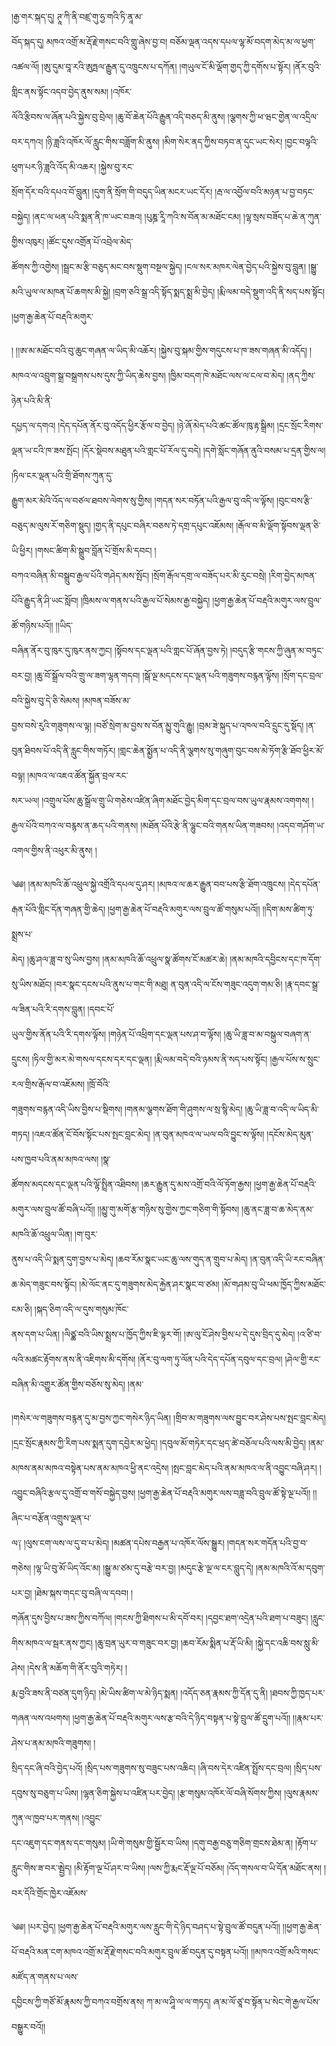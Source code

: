 ﻿  
།རྒྱ་གར་སྐད་དུ། ཊཱ་ཀི་ནི་བཛྲ་གུ་ཧྱ་གའི་ཏི་ནཱ་མ་  
བོད་སྐད་དུ། མཁའ་འགྲོ་མ་རྡོ་རྗེ་གསང་བའི་གླུ་ཞེས་བྱ་བ། བཅོམ་ལྡན་འདས་དཔལ་ལྷ་མོ་བདག་མེད་མ་ལ་ཕྱག་འཚལ་ལོ། །ཨུ་དུམ་བཱ་རའི་ཨུཏྤལ་རྒྱུན་དུ་འཁྲུངས་པ་དཀོན། །གཡུལ་ངོ་མི་ལྡོག་གྱད་ཀྱི་དགོས་པ་སྟོར། །ནོར་བུའི་གླིང་ནས་སྟོང་འདབ་བྱེད་ནུས་སམ། །འཁོར་  
ལོའི་རྩིབས་ལ་ཞོན་པའི་སྐྱེས་བུ་བྲེལ། །ཆུ་བོ་ཆེན་པོའི་རྒྱུན་འདི་བཅད་མི་ནུས། །ལྕགས་ཀྱི་ཕ་ཝང་གྱེན་ལ་འདྲིལ་བར་དཀའ། །ཉི་ཟླའི་འཁོར་ལོ་རླུང་གིས་བཟློག་མི་ནུས། །མིག་སེར་ནད་ཀྱིས་བཏབ་ན་དུང་ཡང་སེར། །བྱང་བལྟའི་ཕུག་པར་ཉི་ཟླའི་འོད་མི་འཆར། །སྐྱེས་བུ་རང་  
སྲོག་དོར་བའི་དཔའ་བོ་བླུན། །དུག་ནི་སྲོག་གི་བདུད་ཡིན་མངར་ཡང་དོར། །རྦ་ལ་འབྱོལ་བའི་མཉན་པ་བྱ་བཏང་བསྐྱེད། །ནང་ལ་ཕན་པའི་སྨན་ནི་ཁ་ཡང་བཟའ། །པུཎྜ་རཱི་ཀའི་ས་བོན་མ་མཐོང་ངམ། །ལྷ་སྲས་བཟོད་པ་ཆེ་ན་ཀུན་གྱིས་འཁུར། །ཚོང་དུས་འགྲོན་པོ་འབྲེལ་མེད་  
ཚོགས་ཀྱི་འགྱེས། །སྦྲང་མ་རྩི་བཅུད་མང་བས་སྡུག་བསྔལ་སྐྱེད། །ངལ་སར་མཁར་ལེན་བྱེད་པའི་སྐྱེས་བུ་བླུན། །སྒྱུ་མའི་ཡུལ་ལ་མཁན་པོ་ཆགས་མི་སྐྱེ། །བྲག་ཅའི་སྒྲ་འདི་སྟོད་སྨད་སྨྲ་མི་བྱེད། །རྨི་ལམ་བདེ་སྡུག་འདི་ནི་སད་པས་སྟོང། །ཕྱག་རྒྱ་ཆེན་པོ་བརྡའི་མགུར་  
  
། །།ཨ་མ་མཐོང་བའི་བུ་ཆུང་གཞན་ལ་ཡིད་མི་འཆོར། །སྐྱེས་བུ་སྐམ་གྱིས་གདུངས་པ་ཁ་ཟས་གཞན་མི་འདོད། །མཁའ་ལ་འབྲུག་སྒྲ་བསྒྲགས་པས་དུས་ཀྱི་ཡིད་ཆེས་བྱས། །ཁྱིམ་བདག་ཁེ་མཐོང་ལས་ལ་ངལ་བ་མེད། །ནད་ཀྱིས་ཉེན་པའི་མི་ནི་  
དཔྱད་ལ་དགའ། །དེད་དཔོན་ནོར་བུ་འདོད་ཕྱིར་རྩོལ་བ་བྱེད། །ཉེ་ཞོ་མེད་པའི་ཚང་ཚོལ་ཁུ་རྟ་སྒྲིམ། །དྲང་སྲོང་རིགས་ལྡན་ཡ་ངའི་ཁ་ཟས་སྤོང། །དོར་སྡེབས་མཐུན་པའི་གླང་པོ་རོལ་དུ་བདེ། །དགེ་སློང་གཞོན་ནུའི་བསམ་པ་དྲན་གྱིས་ལ། །ཏིལ་ངར་ལྡན་པའི་གྲི་ཐོགས་ཀུན་དུ་  
རྒྱུག་མར་མེའི་འོད་ལ་བཙལ་ཐབས་ལེགས་སུ་གྱིས། །གདན་སར་བཏོན་པའི་རྒྱལ་བུ་འདི་ལ་ལྟོས། །བུང་བས་རྩི་བཅུད་མ་ལུས་རོ་གཅིག་སྡུད། །གྱད་ནི་དཔུང་བཞིར་བཅས་ཏེ་དགྲ་དཔུང་འཇོམས། །རྒོལ་བ་མི་ལྡོག་སྟོབས་ལྡན་ཅི་ཡི་ཕྱིར། །གསང་ཚིག་མི་སྒྲུབ་བློན་པོ་གྲོས་མི་དབང། །  
བཀའ་བཞིན་མི་བསྒྲུབ་རྒྱལ་པོའི་གཤེད་མས་སྤོང། །སྲོག་རྒོལ་དགྲ་ལ་བཟོད་པར་མི་རུང་བསྲེ། །རིག་བྱེད་མཁན་པོའི་རྒྱུད་ནི་ཤི་ཡང་སློབ། །ཁྲིམས་ལ་གནས་པའི་རྒྱལ་པོ་སེམས་རྒྱ་བསྐྱེད། །ཕྱག་རྒྱ་ཆེན་པོ་བརྡའི་མགུར་ལས་བྲུལ་ཚོ་གཉིས་པའོ།། །།ཡིད་  
བཞིན་ནོར་བུ་ཁུར་དུ་ཁུར་ནས་ཀྱང། །སྟོབས་དང་ལྡན་པའི་གླང་པོ་ཞོན་བྱས་ཏེ། །བདུད་རྩི་གངས་ཀྱི་ཞུན་མ་བཏུང་བར་བྱ། །ཆུ་བོ་སྒྲོལ་བའི་གྲུ་ལ་ཟག་ལྷན་གདབ། །སྒོ་ལྔ་མདངས་དང་ལྡན་པའི་གཟུགས་བརྙན་ལྟོས། །སྲོག་དང་བྲལ་བའི་སྐྱེས་བུ་དེ་ཅི་སེམས། །མཁན་བཟོས་མ་  
བྱས་བསེ་རུའི་གཟུགས་ལ་ལྟ། །བཙོ་སྲེག་མ་བྱས་ས་བོན་མྱུ་གུའི་རྒྱུ། །བྲམ་ཟེ་སྐུད་པ་འཁལ་བའི་དྲུང་དུ་སྡོད། །ན་བུན་ཐིབས་པོ་འདི་ནི་རླུང་གིས་གཏོར། །གླང་ཆེན་སྨྱོན་པ་འདི་ནི་ལྕགས་སུ་གཞུག་བུང་བས་མེ་ཏོག་རྩི་ཐོབ་ཕྱིར་མོ་བལྟ། །མཁའ་ལ་འཇའ་ཚོན་སྐྱོན་བྲལ་རང་  
སར་ཡལ། །འགྲུལ་པོས་ཆུ་སྒྲོལ་གྲུ་ཡི་གཅེས་འཛིན་ཞིག་མཐོང་བྱེད་མིག་དང་བྲལ་བས་ཡུལ་རྣམས་འགགས། །རྒྱལ་པོའི་བཀའ་ལ་བརྙས་ན་ཆད་པའི་གནས། །མཐོན་པོའི་རྩེ་ནི་ལྷུང་བའི་གནས་ཡིན་གཟབས། །འདབ་གཤོག་ཡ་འགལ་གྱིས་ནི་འཕུར་མི་ནུས། །  
  
༄༅། །ནམ་མཁའི་ཆོ་འཕྲུལ་སྐྱེ་འགྲོའི་དཔལ་དུ་ཤར། །མཁའ་ལ་ཆར་རྒྱུན་བབ་པས་རྩི་ཐོག་འཁྲུངས། །དེད་དཔོན་རྒན་པོའི་གླིང་དོན་གཞན་གྱི་ཆེད། །ཕྱག་རྒྱ་ཆེན་པོ་བརྡའི་མགུར་ལས་བྲུལ་ཚོ་གསུམ་པའོ།། །།དིག་མས་ཚིག་ཏུ་སྨྲས་པ་  
མེད། །ཆུ་ཤལ་ཟླ་བ་སུ་ཡིས་བྱས། །ནམ་མཁའི་ཆོ་འཕྲུལ་སྣ་ཚོགས་ངོ་མཚར་ཆེ། །ནམ་མཁའི་དབྱིངས་དང་ཁ་དོག་སུ་ཡིས་མཐོང། །བར་སྣང་དངས་པའི་ནུས་པ་གང་གི་མཐུ། ན་བུན་འདི་ལ་ངོས་གཟུང་འདུག་གམ་ཅི། །རྣ་དབང་སྒྲ་ལ་ཟིན་པའི་རི་དགས་བླུན། །དབང་པོ་  
ཡུལ་གྱིས་ནོན་པའི་རི་དགས་ལྟོས། །གཉེན་པོ་འཕྲིག་དང་ལྡན་པས་ཤ་བ་ལྟོས། །ཆུ་ཡི་ཟླ་བ་མ་བསྒུལ་བཞག་ན་དྲུངས། །ཏིལ་གྱི་མར་མེ་གསལ་དངས་དར་དང་ལྡན། །རྨི་ལམ་བདེ་བའི་ཉམས་ནི་སད་པས་སྟོང། །རྒྱལ་པོས་ས་སྲུང་རལ་གྲིས་རྒོལ་བ་འཇོམས། །ཁྲོ་བོའི་  
གཟུགས་བརྙན་འདི་ཡིས་བྱིས་པ་སྡིགས། །གནམ་ལྕགས་ཐོག་གི་ཤུགས་ལ་སྲ་སྙི་མེད། །ཆུ་ཡི་ཟླ་བ་འདི་ལ་ཡིད་མི་གཏད། །འཇའ་ཚོན་ངོ་བོས་སྟོང་པས་སྤང་བླང་མེད། །ན་བུན་མཁའ་ལ་ཡལ་བའི་བྱུང་ས་ལྟོས། །དངོས་མེད་མུན་པས་ཁྱབ་པའི་ནམ་མཁའ་ལས། །སྣ་  
ཚོགས་མདངས་དང་ལྡན་པའི་ལྷོ་སྤྲིན་འཐིབས། །ཆར་རྒྱུན་དུ་མས་འགྲོ་བའི་ལོ་ཏོག་རྒྱས། །ཕྱག་རྒྱ་ཆེན་པོ་བརྡའི་མགུར་ལས་བྲུལ་ཚོ་བཞི་པའོ།། །།མྱུ་གུ་མགོ་རྩ་གཉིས་སུ་གྱེས་ཀྱང་གཅིག་གི་སྟོབས། །ཆུ་ནང་ཟླ་བ་ཆ་མེད་ནམ་མཁའི་ཆོ་འཕྲུལ་ཡིན། །ག་བུར་  
ནུས་པ་འདི་ཡི་སྨན་དུག་བྱས་པ་མེད། །ཆབ་རོམ་སྣང་ཡང་ཆུ་ལས་གུད་ན་གྲུབ་པ་མེད། །ན་བུན་འདི་ཡི་རང་བཞིན་ཆ་མེད་གཟུང་བས་སྟོང། །མེ་ལོང་ནང་དུ་གཟུགས་མེད་རྐྱེན་ཤར་སྣང་བ་ཙམ། །མོ་གཤམ་བུ་ཡི་ཕམ་ཁྱོད་ཀྱིས་མཐོང་ངམ་ཅི། །སྐད་ཅིག་འདི་ལ་དུས་གསུམ་ཁོང་  
ནས་དག་པ་ཡིན། །ལིཙྪ་བའི་ཡིས་སྨྲས་པ་ཁྱོད་ཀྱིས་ཇི་ལྟར་གོ། །ཨ་ལུ་ངོ་ཤེས་བྱིས་པ་དེ་དུས་བྲིད་དུ་མེད། །འ་ཙི་བ་ལའི་མཚང་རྟོགས་ནས་ནི་འཇིགས་མི་དགོས། །ནོར་བུ་ལག་ཏུ་ལོན་པའི་དེད་དཔོན་དབུལ་དང་བྲལ། །ཤེལ་གྱི་རང་བཞིན་མི་འགྱུར་ཚོན་གྱིས་བཅོས་སུ་མེད། །ནམ་  
  
།གསེར་ལ་གཟུགས་བརྙན་དུ་མ་བྱས་ཀྱང་གསེར་ཉིད་ཡིན། །གྲིབ་མ་གཟུགས་ལས་བྱུང་བར་ཤེས་པས་སྤང་བླང་མེད། །དྲང་སྲོང་རྣམས་ཀྱི་རིག་པས་སྨན་དུག་དབྱེར་མ་ཕྱེད། །དབུལ་མོ་གཏེར་དང་ཕྲད་ཚེ་བཅོལ་པའི་ལས་མི་བྱེད། །ནམ་  
མཁས་ནམ་མཁའ་བསྟེན་པས་ནམ་མཁའ་ཕྱི་ནང་འདྲེས། །སྤང་བླང་མེད་པའི་ནམ་མཁའ་ལ་ནི་འབྱུང་བཞི་ཤར། །འབྱུང་བཞིའི་རྩལ་དུ་འགྲོ་བ་གསོ་བསྐྱེད་བྱས། །ཕྱག་རྒྱ་ཆེན་པོ་བརྡའི་མགུར་ལས་བཟླ་བའི་བྲུལ་ཚོ་སྟེ་ལྔ་པའོ།། །།ཞིང་པ་བརྩོན་འགྲུས་ལྡན་པ་  
ལ༑ །ལུས་ངག་ལས་ལ་དུ་བ་པ་མེད། །མཚན་དཔེས་བརྒྱན་པ་འཁོར་ལོས་སྒྱུར། །གདན་སར་གདོན་པའི་བྱ་བ་གཅེས། །ལྷ་ཡི་བུ་མོ་ཡིད་འོང་མ། །སྒྱུ་མ་ཙམ་དུ་བརྩེ་བར་བྱ། །མདུང་རྩེ་ལྔ་ལ་ངར་བླུད་དེ། །ནམ་མཁའི་འོ་མ་དབུག་པར་བྱ། །ཐེམ་སྐས་གདང་བུ་བཞི་ལ་དབབ། །  
གཞོན་དུས་བྱིས་པ་ཟས་ཀྱིས་བཀོལ། །གངས་ཀྱི་ཐིགས་པ་མི་དབོ་བར། །དབྱང་ཐག་འདྲེན་པའི་ཐག་པ་བཟུང། །རླུང་གིས་མཁའ་ལ་སྦར་ནས་ཀྱང། །ཆུ་བྲན་ཡུར་བ་གཟུང་བར་བྱ། །ཆབ་རོམ་སྨིན་པ་རྡོ་ཡི་མི། །སྐྱེ་དང་འཆི་བས་སླུ་མི་ཤེས། །དེས་ནི་མཆོག་གི་ནོར་བུའི་གཏེར། །  
རྨ་བྱའི་ཟས་ནི་བཙན་དུག་ཉིད། །མེ་ཡིས་ཚིག་ལ་མེ་ཉིད་སྨན། །འདོད་ཅན་རྣམས་ཀྱི་དོན་དུ་ནི། །ཐབས་ཀྱི་ཁྱད་པར་གཞན་ལས་འཕགས། །ཕྱག་རྒྱ་ཆེན་པོ་བརྡའི་མགུར་ལས་རྩ་བའི་དེ་ཉིད་བསྟན་པ་སྟེ་བྲུལ་ཚོ་དྲུག་པའོ།། །།རྣམ་པར་ཤེས་པ་ནམ་མཁའི་གཟུགས། །  
སྲིད་དང་ཞི་བའི་བྱེད་པའོ། །སྲིད་པས་གཟུགས་སུ་བཟུང་པས་འཆིང། །ཞི་བས་དེར་འཛིན་སྤྲོས་དང་བྲལ། །སྲིད་པས་དབུས་སུ་བཅུག་པ་ཡིས། །ལྷན་ཅིག་སྐྱེས་པ་འཛིན་པར་བྱེད། །རྩ་གསུམ་འཁོར་ལོ་བཞི་སོགས་ཀྱིས། །ལུས་རྣམས་ཀུན་ལ་ཁྱབ་པར་གནས། །འབྱུང་  
དང་འཇུག་དང་གནས་དང་གསུམ། །ཡི་གེ་གསུམ་གྱི་སྦྱོར་བ་ཡིས། །དགུ་བརྒྱ་བཅུ་གཅིག་གྲངས་ཐེམ་ན། །རྟོག་པ་རླུང་གིས་ཟ་བར་ཨྦྱེད། །མི་རྟོག་ལྔ་པོ་ཤར་བ་ཡིས། །ལས་ཀྱི་རྨང་རྡོ་ལྔ་པོ་བཅོམ། །འོད་གསལ་བ་ཡི་དོན་མཐོང་ནས། །བར་དོའི་གྲོང་ཁྱེར་འཇོམས་  
  
༄༅། །པར་བྱེད། །ཕྱག་རྒྱ་ཆེན་པོ་བརྡའི་མགུར་ལས་རླུང་གི་དེ་ཉིད་བཤད་པ་སྟེ་བྲུལ་ཚོ་བདུན་པའོ།། །།ཕྱག་རྒྱ་ཆེན་པོ་བརྡའི་མན་ངག་མཁའ་འགྲོ་མ་རྡོ་རྗེ་གསང་བའི་མགུར་བྲུལ་ཚོ་བདུན་དུ་བསྟན་པའོ།། །།མཁའ་འགྲོ་མའི་གསང་མཛོད་ན་གནས་པ་ལས་  
དབྱིངས་ཀྱི་གཙོ་མོ་རྣམས་ཀྱི་བཀའ་བགྲོས་ནས། ཀ་མ་ལ་ཤཱི་ལ་ལ་གཏད། ཞ་མ་ལོ་ཙཱ་བ་སྟོན་པ་སེང་གེ་རྒྱལ་པོས་བསྒྱུར་བའོ།།  
  
  
